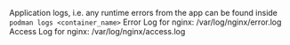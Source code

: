 Application logs, i.e. any runtime errors from the app can be found inside `podman logs <container_name>`
Error Log for nginx: /var/log/nginx/error.log
Access Log for nginx: /var/log/nginx/access.log
